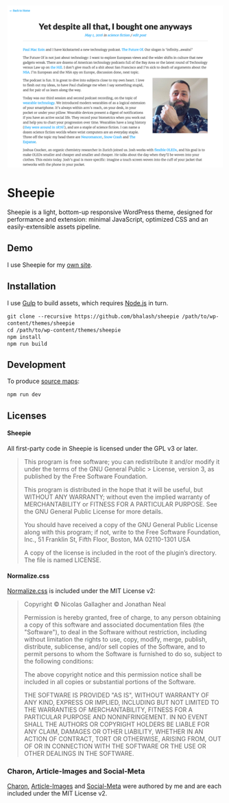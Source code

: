 ![](screenshot.png)

# Sheepie
Sheepie is a light, bottom-up responsive WordPress theme, designed for performance and extension: minimal JavaScript, optimized CSS and an easily-extensible assets pipeline.

## Demo
I use Sheepie for my [own site](http://www.bhalash.com). 

## Installation
I use [Gulp](http://gulpjs.com/) to build assets, which requires [Node.js](https://nodejs.org/en/) in turn.

    git clone --recursive https://github.com/bhalash/sheepie /path/to/wp-content/themes/sheepie
    cd /path/to/wp-content/themes/sheepie
    npm install
    npm run build

## Development
To produce [source maps](http://thesassway.com/intermediate/using-source-maps-with-sass):

    npm run dev

## Licenses
#### Sheepie
All first-party code in Sheepie is licensed under the GPL v3 or later. 

> This program is free software; you can redistribute it and/or modify it under the terms of the GNU General Public > License, version 3, as published by the Free Software Foundation.
>
> This program is distributed in the hope that it will be useful, but WITHOUT ANY WARRANTY; without even the implied warranty of MERCHANTABILITY or FITNESS FOR A PARTICULAR PURPOSE. See the GNU General Public License for more details.
>
> You should have received a copy of the GNU General Public License along with this program; if not, write to the Free Software Foundation, Inc., 51 Franklin St, Fifth Floor, Boston, MA 02110-1301 USA
> 
> A copy of the license is included in the root of the plugin’s directory. The file is named LICENSE.

#### Normalize.css
[Normalize.css](https://github.com/necolas/normalize.css/) is included under the MIT License v2:

> Copyright © Nicolas Gallagher and Jonathan Neal
> 
> Permission is hereby granted, free of charge, to any person obtaining a copy of this software and associated documentation files (the "Software"), to deal in the Software without restriction, including without limitation the rights to use, copy, modify, merge, publish, distribute, sublicense, and/or sell copies of the Software, and to permit persons to whom the Software is furnished to do so, subject to the following conditions:
> 
> The above copyright notice and this permission notice shall be included in all copies or substantial portions of the Software.
> 
> THE SOFTWARE IS PROVIDED "AS IS", WITHOUT WARRANTY OF ANY KIND, EXPRESS OR IMPLIED, INCLUDING BUT NOT LIMITED TO THE WARRANTIES OF MERCHANTABILITY, FITNESS FOR A PARTICULAR PURPOSE AND NONINFRINGEMENT. IN NO EVENT SHALL THE AUTHORS OR COPYRIGHT HOLDERS BE LIABLE FOR ANY CLAIM, DAMAGES OR OTHER LIABILITY, WHETHER IN AN ACTION OF CONTRACT, TORT OR OTHERWISE, ARISING FROM, OUT OF OR IN CONNECTION WITH THE SOFTWARE OR THE USE OR OTHER DEALINGS IN THE SOFTWARE.

### Charon, Article-Images and Social-Meta
[Charon](https://github.com/bhalash/charon), [Article-Images](https://github.com/bhalash/article-images) and [Social-Meta](https://github.com/bhalash/social-meta) were authored by me and are each included under the MIT License v2.
